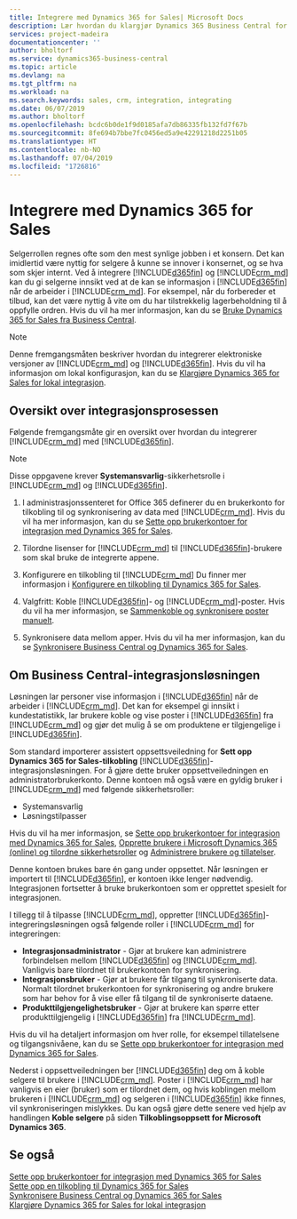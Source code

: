 ```yaml
---
title: Integrere med Dynamics 365 for Sales| Microsoft Docs
description: Lær hvordan du klargjør Dynamics 365 Business Central for integrering med Dynamics 365 for Sales.
services: project-madeira
documentationcenter: ''
author: bholtorf
ms.service: dynamics365-business-central
ms.topic: article
ms.devlang: na
ms.tgt_pltfrm: na
ms.workload: na
ms.search.keywords: sales, crm, integration, integrating
ms.date: 06/07/2019
ms.author: bholtorf
ms.openlocfilehash: bcdc6b0de1f9d0185afa7db86335fb132fd7f67b
ms.sourcegitcommit: 8fe694b7bbe7fc0456ed5a9e42291218d2251b05
ms.translationtype: HT
ms.contentlocale: nb-NO
ms.lasthandoff: 07/04/2019
ms.locfileid: "1726816"
---
```

# <a name="integrating-with-dynamics-365-for-sales"></a>Integrere med Dynamics 365 for Sales
Selgerrollen regnes ofte som den mest synlige jobben i et konsern. Det kan imidlertid være nyttig for selgere å kunne se innover i konsernet, og se hva som skjer internt. Ved å integrere [!INCLUDE[d365fin](includes/d365fin_md.md)] og [!INCLUDE[crm_md](includes/crm_md.md)] kan du gi selgerne innsikt ved at de kan se informasjon i [!INCLUDE[d365fin](includes/d365fin_md.md)] når de arbeider i [!INCLUDE[crm_md](includes/crm_md.md)]. For eksempel, når du forbereder et tilbud, kan det være nyttig å vite om du har tilstrekkelig lagerbeholdning til å oppfylle ordren. Hvis du vil ha mer informasjon, kan du se [Bruke Dynamics 365 for Sales fra Business Central](marketing-integrate-dynamicscrm.md).

> [!NOTE]
> Denne fremgangsmåten beskriver hvordan du integrerer elektroniske versjoner av [!INCLUDE[crm_md](includes/crm_md.md)] og [!INCLUDE[d365fin](includes/d365fin_md.md)]. Hvis du vil ha informasjon om lokal konfigurasjon, kan du se [Klargjøre Dynamics 365 for Sales for lokal integrasjon](/dynamics365/business-central/dev-itpro/administration/prepare-dynamics-365-for-sales-for-integration).

<!--## Software Requirements
You must have an Office 365 subscription, and both [!INCLUDE[crm_md](includes/crm_md.md)] and [!INCLUDE[d365fin](includes/d365fin_md.md)] must be part of the same organization.  -->

## <a name="overview-of-the-integration-process"></a>Oversikt over integrasjonsprosessen
Følgende fremgangsmåte gir en oversikt over hvordan du integrerer [!INCLUDE[crm_md](includes/crm_md.md)] med [!INCLUDE[d365fin](includes/d365fin_md.md)].

> [!Note]  
> Disse oppgavene krever **Systemansvarlig**-sikkerhetsrolle i [!INCLUDE[crm_md](includes/crm_md.md)] og [!INCLUDE[d365fin](includes/d365fin_md.md)].  

1. I administrasjonssenteret for Office 365 definerer du en brukerkonto for tilkobling til og synkronisering av data med [!INCLUDE[crm_md](includes/crm_md.md)]. Hvis du vil ha mer informasjon, kan du se [Sette opp brukerkontoer for integrasjon med Dynamics 365 for Sales](admin-setting-up-integration-with-dynamics-sales.md).

2. Tilordne lisenser for [!INCLUDE[crm_md](includes/crm_md.md)] til [!INCLUDE[d365fin](includes/d365fin_md.md)]-brukere som skal bruke de integrerte appene.

3. Konfigurere en tilkobling til [!INCLUDE[crm_md](includes/crm_md.md)] Du finner mer informasjon i [Konfigurere en tilkobling til Dynamics 365 for Sales](admin-how-to-set-up-a-dynamics-crm-connection.md).  

4. Valgfritt: Koble [!INCLUDE[d365fin](includes/d365fin_md.md)]- og [!INCLUDE[crm_md](includes/crm_md.md)]-poster. Hvis du vil ha mer informasjon, se [Sammenkoble og synkronisere poster manuelt](admin-how-to-couple-and-synchronize-records-manually.md).

5. Synkronisere data mellom apper. Hvis du vil ha mer informasjon, kan du se [Synkronisere Business Central og Dynamics 365 for Sales](admin-synchronizing-business-central-and-sales.md).  

## <a name="about-the-business-central-integration-solution"></a>Om Business Central-integrasjonsløsningen
Løsningen lar personer vise informasjon i [!INCLUDE[d365fin](includes/d365fin_md.md)] når de arbeider i [!INCLUDE[crm_md](includes/crm_md.md)]. Det kan for eksempel gi innsikt i kundestatistikk, lar brukere koble og vise poster i [!INCLUDE[d365fin](includes/d365fin_md.md)] fra [!INCLUDE[crm_md](includes/crm_md.md)] og gjør det mulig å se om produktene er tilgjengelige i [!INCLUDE[d365fin](includes/d365fin_md.md)].

Som standard importerer assistert oppsettsveiledning for **Sett opp Dynamics 365 for Sales-tilkobling** [!INCLUDE[d365fin](includes/d365fin_md.md)]-integrasjonsløsningen. For å gjøre dette bruker oppsettveiledningen en administratorbrukerkonto. Denne kontoen må også være en gyldig bruker i [!INCLUDE[crm_md](includes/crm_md.md)] med følgende sikkerhetsroller:

* Systemansvarlig  
* Løsningstilpasser  

Hvis du vil ha mer informasjon, se [Sette opp brukerkontoer for integrasjon med Dynamics 365 for Sales](admin-setting-up-integration-with-dynamics-sales.md), [Opprette brukere i Microsoft Dynamics 365 (online) og tilordne sikkerhetsroller](/dynamics365/customer-engagement/admin/create-users-assign-online-security-roles) og [Administrere brukere og tillatelser](ui-how-users-permissions.md).  

Denne kontoen brukes bare én gang under oppsettet. Når løsningen er importert til [!INCLUDE[d365fin](includes/d365fin_md.md)], er kontoen ikke lenger nødvendig. Integrasjonen fortsetter å bruke brukerkontoen som er opprettet spesielt for integrasjonen.

I tillegg til å tilpasse [!INCLUDE[crm_md](includes/crm_md.md)], oppretter [!INCLUDE[d365fin](includes/d365fin_md.md)]-integreringsløsningen også følgende roller i [!INCLUDE[crm_md](includes/crm_md.md)] for integreringen:

* **Integrasjonsadministrator** - Gjør at brukere kan administrere forbindelsen mellom [!INCLUDE[d365fin](includes/d365fin_md.md)] og [!INCLUDE[crm_md](includes/crm_md.md)]. Vanligvis bare tilordnet til brukerkontoen for synkronisering.  
* **Integrasjonsbruker** - Gjør at brukere får tilgang til synkroniserte data. Normalt tilordnet brukerkontoen for synkronisering og andre brukere som har behov for å vise eller få tilgang til de synkroniserte dataene.
* **Produkttilgjengelighetsbruker** - Gjør at brukere kan spørre etter produkttilgjengelig i [!INCLUDE[d365fin](includes/d365fin_md.md)] fra [!INCLUDE[crm_md](includes/crm_md.md)].

Hvis du vil ha detaljert informasjon om hver rolle, for eksempel tillatelsene og tilgangsnivåene, kan du se [Sette opp brukerkontoer for integrasjon med Dynamics 365 for Sales](admin-setting-up-integration-with-dynamics-sales.md).

Nederst i oppsettveiledningen ber [!INCLUDE[d365fin](includes/d365fin_md.md)] deg om å koble selgere til brukere i [!INCLUDE[crm_md](includes/crm_md.md)]. Poster i [!INCLUDE[crm_md](includes/crm_md.md)] har vanligvis en eier (bruker) som er tilordnet dem, og hvis koblingen mellom brukeren i [!INCLUDE[crm_md](includes/crm_md.md)] og selgeren i [!INCLUDE[d365fin](includes/d365fin_md.md)] ikke finnes, vil synkroniseringen mislykkes. Du kan også gjøre dette senere ved hjelp av handlingen **Koble selgere** på siden **Tilkoblingsoppsett for Microsoft Dynamics 365**.

## <a name="see-also"></a>Se også  
[Sette opp brukerkontoer for integrasjon med Dynamics 365 for Sales](admin-setting-up-integration-with-dynamics-sales.md)  
[Sette opp en tilkobling til Dynamics 365 for Sales](admin-how-to-set-up-a-dynamics-crm-connection.md)  
[Synkronisere Business Central og Dynamics 365 for Sales](admin-synchronizing-business-central-and-sales.md)  
[Klargjøre Dynamics 365 for Sales for lokal integrasjon](/dynamics365/business-central/dev-itpro/administration/prepare-dynamics-365-for-sales-for-integration)
